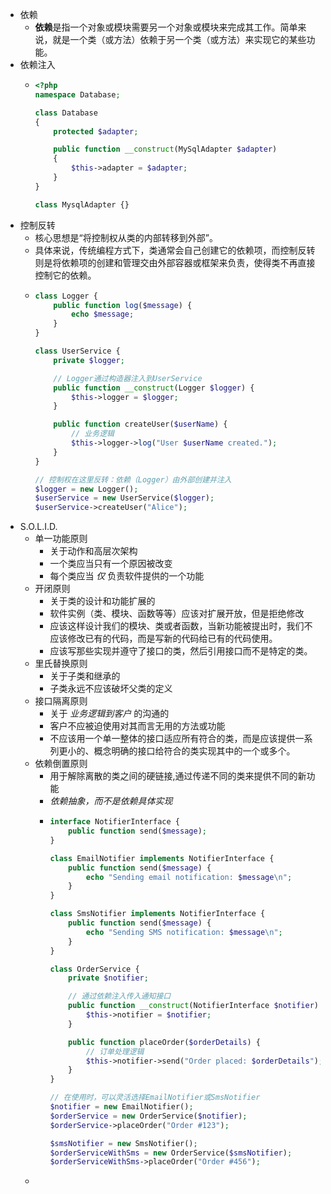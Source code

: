 - 依赖
	- **依赖**是指一个对象或模块需要另一个对象或模块来完成其工作。简单来说，就是一个类（或方法）依赖于另一个类（或方法）来实现它的某些功能。
- 依赖注入
	- ```php
	  <?php
	  namespace Database;
	  
	  class Database
	  {
	      protected $adapter;
	  
	      public function __construct(MySqlAdapter $adapter)
	      {
	          $this->adapter = $adapter;
	      }
	  }
	  
	  class MysqlAdapter {}
	  ```
- 控制反转
	- 核心思想是“将控制权从类的内部转移到外部”。
	- 具体来说，传统编程方式下，类通常会自己创建它的依赖项，而控制反转则是将依赖项的创建和管理交由外部容器或框架来负责，使得类不再直接控制它的依赖。
	- ```php
	  class Logger {
	      public function log($message) {
	          echo $message;
	      }
	  }
	  
	  class UserService {
	      private $logger;
	  
	      // Logger通过构造器注入到UserService
	      public function __construct(Logger $logger) {
	          $this->logger = $logger;
	      }
	  
	      public function createUser($userName) {
	          // 业务逻辑
	          $this->logger->log("User $userName created.");
	      }
	  }
	  
	  // 控制权在这里反转：依赖（Logger）由外部创建并注入
	  $logger = new Logger();
	  $userService = new UserService($logger);
	  $userService->createUser("Alice");
	  ```
- S.O.L.I.D.
	- 单一功能原则
		- 关于动作和高层次架构
		- 一个类应当只有一个原因被改变
		- 每个类应当 *仅* 负责软件提供的一个功能
	- 开闭原则
		- 关于类的设计和功能扩展的
		- 软件实例（类、模块、函数等等）应该对扩展开放，但是拒绝修改
		- 应该这样设计我们的模块、类或者函数，当新功能被提出时，我们不应该修改已有的代码，而是写新的代码给已有的代码使用。
		- 应该写那些实现并遵守了接口的类，然后引用接口而不是特定的类。
	- 里氏替换原则
		- 关于子类和继承的
		- 子类永远不应该破坏父类的定义
	- 接口隔离原则
		- 关于 *业务逻辑到客户* 的沟通的
		- 客户不应被迫使用对其而言无用的方法或功能
		- 不应该用一个单一整体的接口适应所有符合的类，而是应该提供一系列更小的、概念明确的接口给符合的类实现其中的一个或多个。
	- 依赖倒置原则
		- 用于解除离散的类之间的硬链接,通过传递不同的类来提供不同的新功能
		- *依赖抽象，而不是依赖具体实现*
		- ```php
		  interface NotifierInterface {
		      public function send($message);
		  }
		  
		  class EmailNotifier implements NotifierInterface {
		      public function send($message) {
		          echo "Sending email notification: $message\n";
		      }
		  }
		  
		  class SmsNotifier implements NotifierInterface {
		      public function send($message) {
		          echo "Sending SMS notification: $message\n";
		      }
		  }
		  
		  class OrderService {
		      private $notifier;
		  
		      // 通过依赖注入传入通知接口
		      public function __construct(NotifierInterface $notifier) {
		          $this->notifier = $notifier;
		      }
		  
		      public function placeOrder($orderDetails) {
		          // 订单处理逻辑
		          $this->notifier->send("Order placed: $orderDetails");
		      }
		  }
		  
		  // 在使用时，可以灵活选择EmailNotifier或SmsNotifier
		  $notifier = new EmailNotifier();
		  $orderService = new OrderService($notifier);
		  $orderService->placeOrder("Order #123");
		  
		  $smsNotifier = new SmsNotifier();
		  $orderServiceWithSms = new OrderService($smsNotifier);
		  $orderServiceWithSms->placeOrder("Order #456");
		  ```
	-